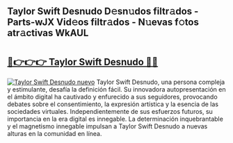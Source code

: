 ## Taylor Swift Desnudo D𝚎sn𝚞dos filtr𝚊dos - Parts-wJX Vid𝚎os filtr𝚊dos - N𝚞evas f𝚘tos atr𝚊ctivas WkAUL

# <h2><a href="http://mb8ni9m.tromn.icu/?c=Taylor+Swift+Desnudo">🔗👉👉👉 Taylor Swift Desnudo 🔗🔗</a></h2>

[![Taylor Swift Desnudo nuevo](https://i.imgur.com/pEAQMta.gif)](http://mb8ni9m.tromn.icu/?c=Taylor+Swift+Desnudo)
Taylor Swift Desnudo, una persona compleja y estimulante, desafía la definición fácil. Su innovadora autopresentación en el ámbito digital ha cautivado y enfurecido a sus seguidores, provocando debates sobre el consentimiento, la expresión artística y la esencia de las sociedades virtuales. Independientemente de sus esfuerzos futuros, su importancia en la era digital es innegable. La determinación inquebrantable y el magnetismo innegable impulsan a Taylor Swift Desnudo a nuevas alturas en la comunidad en línea.
